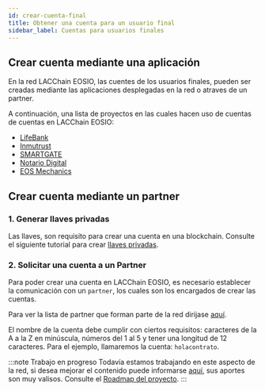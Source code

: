 ```yaml
---
id: crear-cuenta-final
title: Obtener una cuenta para un usuario final
sidebar_label: Cuentas para usuarios finales
---
```


## Crear cuenta mediante una aplicación

En la red LACChain EOSIO, las cuentes de los usuarios finales, pueden ser creadas mediante las aplicaciones desplegadas en la red o atraves de un partner.

A continuación, una lista de proyectos en las cuales hacen uso de cuentas de cuentas en LACChain EOSIO:

- [LifeBank](https://lifebank.io/)
- [Inmutrust](https://inmutrust.com/)
- [SMARTGATE](https://smartgate.tech/)
- [Notario Digital](https://notarize.eosio.cr/dashboard/notary)
- [EOS Mechanics](https://dashboard.latamlink.io/node-performance)

## Crear cuenta mediante un partner

### 1. Generar llaves privadas

Las llaves, son requisito para crear una cuenta en una blockchain. Consulte el siguiente tutorial para crear [llaves privadas](./llaves-privadas).

###  2. Solicitar una cuenta a un Partner

Para poder crear una cuenta en LACChain EOSIO, es necesario establecer la comunicación con un `partner`, los cuales son los encargados de crear las cuentas.

Para ver la lista de partner que forman parte de la red dirijase [aquí](./partners).

El nombre de la cuenta debe cumplir con ciertos requisitos: caracteres de la A a la Z en minúscula, números del 1 al 5 y tener una longitud de 12 caracteres. Para el ejemplo, llamaremos la cuenta: `holacontrato`.

:::note Trabajo en progreso
Todavía estamos trabajando en este aspecto de la red, si desea mejorar el contenido puede informarse [aquí](./contribuir), sus aportes son muy valisos. Consulte el [Roadmap del proyecto](../testnet/roadmap).
:::